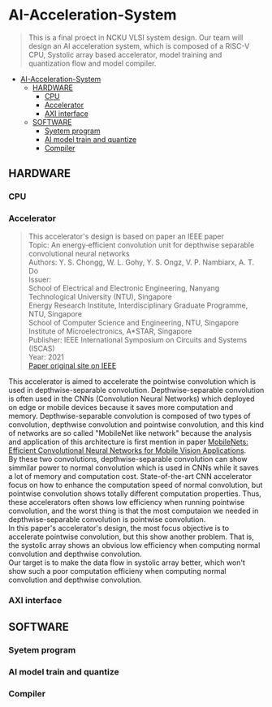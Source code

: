 # AI-Acceleration-System  
>This is a final proect in NCKU VLSI system design. Our team will design an AI acceleration system, which is composed of a RISC-V CPU, Systolic array based accelerator, model training and quantization flow and model compiler.  

- [AI-Acceleration-System](#ai-acceleration-system)
  - [HARDWARE](#hardware)
    - [CPU](#cpu)
    - [Accelerator](#accelerator)
    - [AXI interface](#axi-interface)
  - [SOFTWARE](#software)
    - [Syetem program](#syetem-program)
    - [AI model train and quantize](#ai-model-train-and-quantize)
    - [Compiler](#compiler)

## HARDWARE  
### CPU  
### Accelerator  
> This accelerator's design is based on paper an IEEE paper  
> Topic: An energy‑efficient convolution unit for depthwise separable convolutional neural networks  
> Authors: Y. S. Chongg, W. L. Gohy, Y. S. Ongz, V. P. Nambiarx, A. T. Do  
> Issuer:  
> School of Electrical and Electronic Engineering, Nanyang Technological University (NTU), Singapore  
> Energy Research Institute, Interdisciplinary Graduate Programme, NTU, Singapore  
> School of Computer Science and Engineering, NTU, Singapore
> Institute of Microelectronics, A*STAR, Singapore  
> Publisher: IEEE International Symposium on Circuits and Systems (ISCAS)  
> Year: 2021  
> [Paper original site on IEEE](https://ieeexplore.ieee.org/document/9401192)

This accelerator is aimed to accelerate the pointwise convolution which is used in depthwise-separable convolution.
Depthwise-separable convolution is often used in the CNNs (Convolution Neural Networks) which deployed on edge or mobile devices because it saves more computation and memory.
Depthwise-separable convolution is composed of two types of convolution, depthwise convolution and pointwise convolution, and this kind of networks are so called "MobileNet like network" because the analysis 
and application of this architecture is first mention in paper [MobileNets: Efficient Convolutional Neural Networks for Mobile Vision Applications](https://arxiv.org/abs/1704.04861).   
By these two convolutions, depthwise-separable convolution can show simmilar power to normal convolution which is used in CNNs while it saves a lot of memory and computation cost.
State-of-the-art CNN accelerator focus on how to enhance the computation speed of normal convolution, but pointwise convolution shows totally different computation properties.
Thus, these accelerators often shows low efficiency when running pointwise convolution, and the worst thing is that the most computaion we needed in depthwise-separable convolution is pointwise convolution.  
In this paper's accelerator's design, the most focus objective is to accelerate pointwise convolution, but this show another problem.
That is, the systolic array shows an obvious low efficiency when computing normal convolution and depthwise convolution.  
Our target is to make the data flow in systolic array better, which won't show such a poor computation efficieny when computing normal convolution and depthwise convolution.


### AXI interface  
## SOFTWARE  
### Syetem program  
### AI model train and quantize  
### Compiler  
